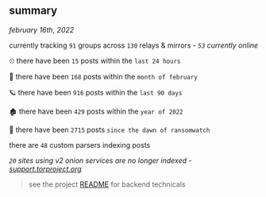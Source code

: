 
## summary
_february 16th, 2022_

currently tracking `91` groups across `130` relays & mirrors - _`53` currently online_

⏲ there have been `15` posts within the `last 24 hours`

🦈 there have been `168` posts within the `month of february`

🪐 there have been `916` posts within the `last 90 days`

🏚 there have been `429` posts within the `year of 2022`

🦕 there have been `2715` posts `since the dawn of ransomwatch`

there are `48` custom parsers indexing posts

_`20` sites using v2 onion services are no longer indexed - [support.torproject.org](https://support.torproject.org/onionservices/v2-deprecation/)_

> see the project [README](https://github.com/thetanz/ransomwatch#ransomwatch--) for backend technicals
